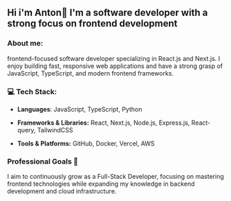 ## Hi i'm Anton👋 I'm a software developer with a strong focus on frontend development


### About me:

frontend-focused software developer specializing in React.js and Next.js. I enjoy building fast, responsive web applications and have a strong grasp of JavaScript, TypeScript, and modern frontend frameworks.

### 💻 Tech Stack:

- **Languages**: 
JavaScript,
TypeScript,
Python

- **Frameworks & Libraries:** 
React,
Next.js,
Node.js,
Express.js,
React-query,
TailwindCSS

- **Tools & Platforms:** 
GitHub,
Docker,
Vercel,
AWS

### Professional Goals 🚀

I aim to continuously grow as a Full-Stack Developer, focusing on mastering frontend technologies while expanding my knowledge in backend development and cloud infrastructure.


<!--
**anton-lokianov/anton-lokianov** is a ✨ _special_ ✨ repository because its `README.md` (this file) appears on your GitHub profile.

Here are some ideas to get you started:

- 🔭 I’m currently working on ...
- 🌱 I’m currently learning ...
- 👯 I’m looking to collaborate on ...
- 🤔 I’m looking for help with ...
- 💬 Ask me about ...
- 📫 How to reach me: ...
- 😄 Pronouns: ...
- ⚡ Fun fact: ...
-->

<!-- Proudly created with GPRM ( https://gprm.itsvg.in ) -->
